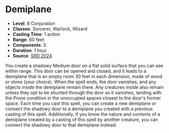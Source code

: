# Demiplane

- **Level**: 8 Conjuration
- **Classes**: Sorcerer, Warlock, Wizard
- **Casting Time**: 1 action
- **Range**: 60 feet
- **Components**: S
- **Duration**: 1 hour
- **Source**: [SRD 2024](../../../srds/SRD_2024.pdf)

You create a shadowy Medium door on a flat solid surface that you can see within range. This door can be opened and closed, and it leads to a demiplane that is an empty room 30 feet in each dimension, made of wood or stone (your choice). When the spell ends, the door vanishes, and any objects inside the demiplane remain there. Any creatures inside also remain unless they opt to be shunted through the door as it vanishes, landing with the Prone condition in the unoccupied spaces closest to the door's former space. Each time you cast this spell, you can create a new demiplane or connect the shadowy door to a demiplane you created with a previous casting of this spell. Additionally, if you know the nature and contents of a demiplane created by a casting of this spell by another creature, you can connect the shadowy door to that demiplane instead.


